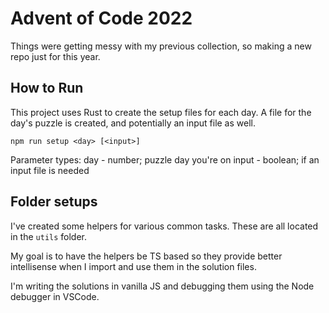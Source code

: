 # Advent of Code 2022

Things were getting messy with my previous collection, so making a new repo just for this year.

## How to Run

This project uses Rust to create the setup files for each day. A file for the day's puzzle is created, and potentially an input file as well.

```node
npm run setup <day> [<input>]
```

Parameter types:
day - number; puzzle day you're on
input - boolean; if an input file is needed

## Folder setups

I've created some helpers for various common tasks. These are all located in the `utils` folder.

My goal is to have the helpers be TS based so they provide better intellisense when I import and use them in the solution files.

I'm writing the solutions in vanilla JS and debugging them using the Node debugger in VSCode.

